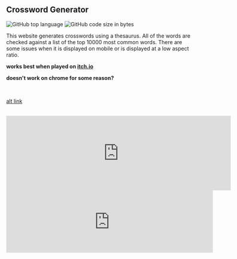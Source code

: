 ## Crossword Generator

<!-- META An online crossword generator. All words are within the top 10000 most common wordsMETA -->



![GitHub top language](https://img.shields.io/github/languages/top/ollielynas/crossword)
![GitHub code size in bytes](https://img.shields.io/github/languages/code-size/ollielynas/crossword)


This website generates crosswords using a thesaurus. All of the words are checked against a list of the top 10000 most common words. There are some issues when it is displayed on mobile or is displayed at a low aspect ratio. 

**works best when played on [itch.io](https://v6p9d9t4.ssl.hwcdn.net/html/8308172/dist/index.html)**

**doesn't work on chrome for some reason?**

<br>

[alt link](https://ollielynas.github.io/crossword/)

<br>


<iframe src="https://v6p9d9t4.ssl.hwcdn.net/html/8308172/dist/index.html" style="border:0px #ffffff none;" name="myiFrame" scrolling="no" frameborder="1" marginheight="0px" marginwidth="0px" height="200px" width="600px"
style="scale:0.6" allowfullscreen></iframe>

<iframe frameborder="0" src="https://itch.io/embed/2166273" width="552" height="167"><a href="https://ollie-lynas.itch.io/crossword-genorator">Crossword Generator by Ollie lynas</a></iframe>
<!-- LAST EDITED 1700435007 LAST EDITED-->